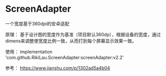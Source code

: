 # ScreenAdapter
一个宽度基于360dpi的安卓适配

原理：
基于设计图的宽度作为基准（项目默认360dp），根据设备的宽度，通过dimens来调整使宽度比例一致，从而打到每个屏幕显示效果一致。

使用：
implementation 'com.github.RikiLau.ScreenAdapter:screenAdapter:v2.2'

参考：
https://www.jianshu.com/p/1302ad5a4b04
